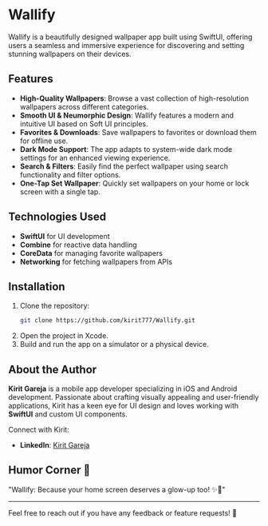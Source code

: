 # Wallify


Wallify is a beautifully designed wallpaper app built using SwiftUI, offering users a seamless and immersive experience for discovering and setting stunning wallpapers on their devices.

## Features
- **High-Quality Wallpapers**: Browse a vast collection of high-resolution wallpapers across different categories.
- **Smooth UI & Neumorphic Design**: Wallify features a modern and intuitive UI based on Soft UI principles.
- **Favorites & Downloads**: Save wallpapers to favorites or download them for offline use.
- **Dark Mode Support**: The app adapts to system-wide dark mode settings for an enhanced viewing experience.
- **Search & Filters**: Easily find the perfect wallpaper using search functionality and filter options.
- **One-Tap Set Wallpaper**: Quickly set wallpapers on your home or lock screen with a single tap.

## Technologies Used
- **SwiftUI** for UI development
- **Combine** for reactive data handling
- **CoreData** for managing favorite wallpapers
- **Networking** for fetching wallpapers from APIs

## Installation
1. Clone the repository:
   ```sh
   git clone https://github.com/kirit777/Wallify.git
   ```
2. Open the project in Xcode.
3. Build and run the app on a simulator or a physical device.

## About the Author
**Kirit Gareja** is a mobile app developer specializing in iOS and Android development. Passionate about crafting visually appealing and user-friendly applications, Kirit has a keen eye for UI design and loves working with **SwiftUI** and custom UI components.

Connect with Kirit:
- **LinkedIn**: [Kirit Gareja](https://www.linkedin.com/in/kirit-gareja-b7b5221b1/)

## Humor Corner 🤪
"Wallify: Because your home screen deserves a glow-up too! ✨📱"

---
Feel free to reach out if you have any feedback or feature requests! 🚀

